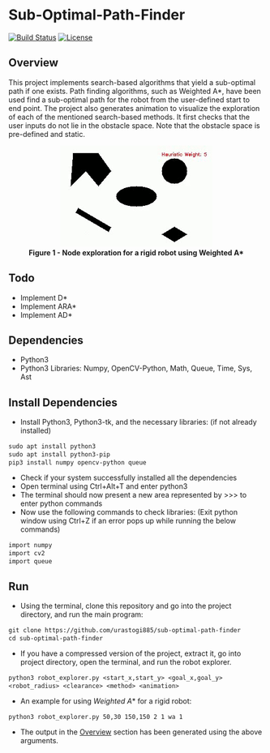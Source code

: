 # Sub-Optimal-Path-Finder
[![Build Status](https://travis-ci.org/urastogi885/sub-optimal-path-finder.svg?branch=master)](https://travis-ci.org/github/urastogi885/sub-optimal-path-finder)
[![License](https://img.shields.io/badge/License-MIT--Clause-blue.svg)](https://github.com/urastogi885/sub-optimal-path-finding/blob/master/LICENSE)

## Overview
This project implements search-based algorithms that yield a sub-optimal path if one exists. Path finding 
algorithms, such as Weighted A*, have been used find a sub-optimal path for the robot from the user-defined start to end 
point. The project also generates animation to visualize the exploration of each of the mentioned search-based methods. 
It first checks that the user inputs do not lie in the obstacle space. Note that the obstacle space is pre-defined 
and static.

<p align="center">
  <img src="https://github.com/urastogi885/sub-optimal-path-finder/blob/master/images/exploration.gif">
  <br><b>Figure 1 - Node exploration for a rigid robot using Weighted A*</b><br>
</p>

## Todo

- Implement D*
- Implement ARA*
- Implement AD*

## Dependencies

- Python3
- Python3 Libraries: Numpy, OpenCV-Python, Math, Queue, Time, Sys, Ast

## Install Dependencies

- Install Python3, Python3-tk, and the necessary libraries: (if not already installed)
````
sudo apt install python3
sudo apt install python3-pip
pip3 install numpy opencv-python queue
````

- Check if your system successfully installed all the dependencies
- Open terminal using Ctrl+Alt+T and enter python3
- The terminal should now present a new area represented by >>> to enter python commands
- Now use the following commands to check libraries: (Exit python window using Ctrl+Z if an error pops up while
running the below commands)
````
import numpy
import cv2
import queue
````

## Run

- Using the terminal, clone this repository and go into the project directory, and run the main program:
````
git clone https://github.com/urastogi885/sub-optimal-path-finder
cd sub-optimal-path-finder
````
- If you have a compressed version of the project, extract it, go into project directory, open the terminal, and run
the robot explorer.
````
python3 robot_explorer.py <start_x,start_y> <goal_x,goal_y> <robot_radius> <clearance> <method> <animation>
````
- An example for using *Weighted A** for a rigid robot:
````
python3 robot_explorer.py 50,30 150,150 2 1 wa 1
````
- The output in the [Overview](#overview) section has been generated using the above arguments.
